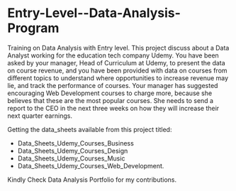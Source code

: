 # Entry-Level--Data-Analysis-Program
Training on Data Analysis with Entry level. 
This project discuss about a Data Analyst working for the education tech company Udemy. You have been asked by your manager, Head of Curriculum at Udemy, to present the data on course revenue, and you have been provided with data on courses from different topics to understand where opportunities to increase revenue may lie, and track the performance of courses.
Your manager has suggested encouraging Web Development courses to charge more, because she believes that these are the most popular courses. She needs to send a report to the CEO in the next three weeks on how they will increase their next quarter earnings.

Getting the data_sheets available from this project titled:
- Data_Sheets_Udemy_Courses_Business
- Data_Sheets_Udemy_Courses_Design
- Data_Sheets_Udemy_Courses_Music
- Data_Sheets_Udemy_Courses_Web_Development.

Kindly Check Data Analysis Portfolio for my contributions.
